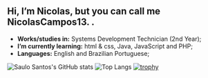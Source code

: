 ## Hi, I’m Nicolas, but you can call me NicolasCampos13. .
- **Works/studies in:** Systems Development Technician (2nd Year);
- **I’m currently learning:** html & css, Java, JavaScript and PHP;
- **Languages:** English and Brazilian Portuguese;



![Saulo Santos's GitHub stats](https://github-readme-stats.vercel.app/api?username=NicolasCampos13&show_icons=true&theme=aura)
![Top Langs](https://github-readme-stats.vercel.app/api/top-langs/?username=NicolasCampos13&layout=compact&theme=aura)
[![trophy](https://github-profile-trophy.vercel.app/?username=NicolasCampos13&theme=darkhub)](https://github.com/ryo-ma/github-profile-trophy)


